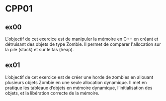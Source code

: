 # CPP01
## ex00
L'objectif de cet exercice est de manipuler la mémoire en C++ en créant et détruisant des objets de type Zombie. Il permet de comparer l'allocation sur la pile (stack) et sur le tas (heap).

## ex01
L’objectif de cet exercice est de créer une horde de zombies en allouant plusieurs objets Zombie en une seule allocation dynamique. Il met en pratique les tableaux d’objets en mémoire dynamique, l’initialisation des objets, et la libération correcte de la mémoire.
